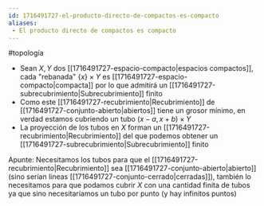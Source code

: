 ```yaml
---
id: 1716491727-el-producto-directo-de-compactos-es-compacto
aliases:
 - El producto directo de compactos es compacto
---
```


#topología

- Sean $X,Y$ dos [[1716491727-espacio-compacto|espacios compactos]], cada "rebanada" $\{x\} \times Y$ es [[1716491727-espacio-compacto|compacta]] por lo que admitirá un [[1716491727-subrecubrimiento|Subrecubrimiento]] finito
- Como este [[1716491727-recubrimiento|Recubrimiento]] de [[1716491727-conjunto-abierto|abiertos]] tiene un grosor mínimo, en verdad estamos cubriendo un tubo $(x-a, x+b) \times Y$
- La proyección de los tubos en $X$ forman un [[1716491727-recubrimiento|Recubrimiento]] del que podemos obtener un [[1716491727-subrecubrimiento|Subrecubrimiento]] finito

Apunte: Necesitamos los tubos para que el [[1716491727-recubrimiento|Recubrimiento]] sea [[1716491727-conjunto-abierto|abierto]] (sino serían lineas [[1716491727-conjunto-cerrado|cerradas]]), también lo necesitamos para que podamos cubrir $X$ con una cantidad finita de tubos ya que sino necesitaríamos un tubo por punto (y hay infinitos puntos)